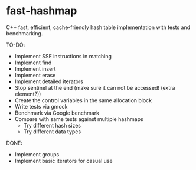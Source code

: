 # fast-hashmap
C++ fast, efficient, cache-friendly hash table implementation with tests and benchmarking.

TO-DO:
- Implement SSE instructions in matching
- Implement find
- Implement insert
- Implement erase
- Implement detailed iterators
- Stop sentinel at the end (make sure it can not be accessed! (extra element?))
- Create the control variables in the same allocation block
- Write tests via gmock
- Benchmark via Google benchmark
- Compare with same tests against multiple hashmaps
  - Try different hash sizes
  - Try different data types

DONE:
- Implement groups
- Implement basic iterators for casual use